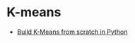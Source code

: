 # K-means
- [Build K-Means from scratch in Python](https://medium.com/@rishit.dagli/build-k-means-from-scratch-in-python-e46bf68aa875)
